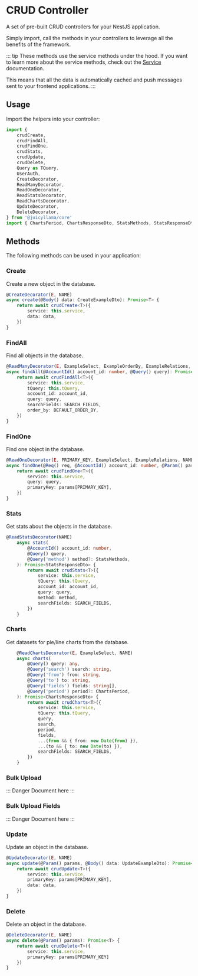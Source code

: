 # CRUD Controller

A set of pre-built CRUD controllers for your NestJS application.

Simply import, call the methods in your controllers to leverage all the benefits of the framework.

::: tip
These methods use the service methods under the hood. If you want to learn more about the service methods, check out the [Service](/backend/core/helpers/service) documentation.

This means that all the data is automatically cached and push messages sent to your frontend applications.
:::

## Usage

Import the helpers into your controller:

```typescript
import {
	crudCreate,
	crudFindAll,
	crudFindOne,
	crudStats,
	crudUpdate,
	crudDelete,
	Query as TQuery,
	UserAuth,
	CreateDecorator,
	ReadManyDecorator,
	ReadOneDecorator,
	ReadStatsDecorator,
	ReadChartsDecorator,
	UpdateDecorator,
	DeleteDecorator,
} from '@juicyllama/core'
import { ChartsPeriod, ChartsResponseDto, StatsMethods, StatsResponseDto } from '@juicyllama/utils'
```

## Methods

The following methods can be used in your application:

### Create

Create a new object in the database.

```typescript
@CreateDecorator(E, NAME)
async create(@Body() data: CreateExampleDto): Promise<T> {
    return await crudCreate<T>({
        service: this.service,
        data: data,
	})
}
```

### FindAll

Find all objects in the database.

```typescript
@ReadManyDecorator(E, ExampleSelect, ExampleOrderBy, ExampleRelations, NAME)
async findAll(@AccountId() account_id: number, @Query() query): Promise<T[]> {
	return await crudFindAll<T>({
		service: this.service,
		tQuery: this.tQuery,
		account_id: account_id,
		query: query,
		searchFields: SEARCH_FIELDS,
		order_by: DEFAULT_ORDER_BY,
	})
}
```

### FindOne

Find one object in the database.

```typescript
@ReadOneDecorator(E, PRIMARY_KEY, ExampleSelect, ExampleRelations, NAME)
async findOne(@Req() req, @AccountId() account_id: number, @Param() params, @Query() query): Promise<T> {
	return await crudFindOne<T>({
		service: this.service,
		query: query,
		primaryKey: params[PRIMARY_KEY],
	})
}
```

### Stats

Get stats about the objects in the database.

```typescript
@ReadStatsDecorator(NAME)
	async stats(
		@AccountId() account_id: number,
		@Query() query,
		@Query('method') method?: StatsMethods,
	): Promise<StatsResponseDto> {
		return await crudStats<T>({
			service: this.service,
			tQuery: this.tQuery,
			account_id: account_id,
			query: query,
			method: method,
			searchFields: SEARCH_FIELDS,
		})
	}
```


### Charts

Get datasets for pie/line charts from the database.

```typescript
	@ReadChartsDecorator(E, ExampleSelect, NAME)
	async charts(
		@Query() query: any,
		@Query('search') search: string,
		@Query('from') from: string,
		@Query('to') to: string,
		@Query('fields') fields: string[],
		@Query('period') period?: ChartsPeriod,
	): Promise<ChartsResponseDto> {
		return await crudCharts<T>({
			service: this.service,
			tQuery: this.tQuery,
			query,
			search,
			period,
			fields,
			...(from && { from: new Date(from) }),
			...(to && { to: new Date(to) }),
			searchFields: SEARCH_FIELDS,
		})
	}
```

### Bulk Upload

::: Danger
Document here
:::

### Bulk Upload Fields

::: Danger
Document here
:::

### Update

Update an object in the database.

```typescript
@UpdateDecorator(E, NAME)
async update(@Param() params, @Body() data: UpdateExampleDto): Promise<T> {
    return await crudUpdate<T>({
        service: this.service,
		primaryKey: params[PRIMARY_KEY],
        data: data,
	})
}
```

### Delete

Delete an object in the database.

```typescript
@DeleteDecorator(E, NAME)
async delete(@Param() params): Promise<T> {
    return await crudDelete<T>({
        service: this.service,
		primaryKey: params[PRIMARY_KEY]
	})
}
```

